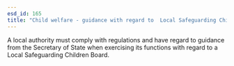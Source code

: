 ```yaml
---
esd_id: 165
title: "Child welfare - guidance with regard to  Local Safeguarding Children Board"
---
```


A local authority must comply with regulations and have regard to guidance from the Secretary of State when exercising its functions with regard to a Local Safeguarding Children Board. 

